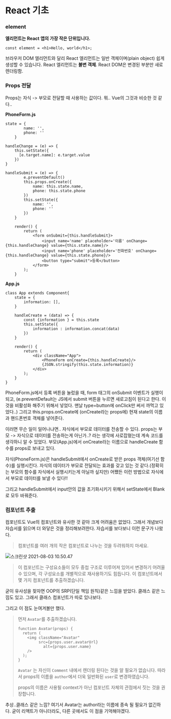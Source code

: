 #  React 기초

### element

**엘리먼트는 React 앱의 가장 작은 단위입니다.**

```react
const element = <h1>Hello, world</h1>;
```

브라우저 DOM 엘리먼트와 달리 React 엘리먼트는 일반 객체이며(plain object) 쉽게 생성할 수 있습니다.
React 엘리먼트는 **불변 객체**.
React DOM은 변경된 부분만 새로 렌더링함.



### Props 전달

Props는 자식 -> 부모로 전달할 때 사용하는 값이다.
뭐.. Vue의 그것과 비슷한 것 같다..

**PhoneForm.js**

```react
state = {
        name: '',
        phone: ''
    }

handleChange = (e) => {
    this.setState({
      [e.target.name]: e.target.value
    })
}

handleSubmit = (e) => {
        e.preventDefault()
        this.props.onCreate({
            name: this.state.name,
            phone: this.state.phone
        })
        this.setState({
            name: '',
            phone: ''
        })
    }

    render() {
        return (
            <form onSubmit={this.handleSubmit}>
                <input name='name' placeholder='이름' onChange={this.handleChange} value={this.state.name}/>
                <input name='phone' placeholder='전화번호' onChange={this.handleChange} value={this.state.phone}/>
                <button type="submit">등록</button>
            </form>
        );
    }
```

**App.js**

```react
class App extends Component{
    state = {
        information: [],
    }

    handleCreate = (data) => {
        const {information } = this.state
        this.setState({
            information : information.concat(data)
        })
    }

    render() {
        return (
            <div className="App">
                <PhoneForm onCreate={this.handleCreate}/>
                {JSON.stringify(this.state.information)}
            </div>
        );
    }
}
```

PhoneForm.js에서 등록 버튼을 눌렀을 때, form 태그의 onSubmit 이벤트가 실행이 되고,
(e.preventDefault는 JS에서 submit 버튼을 누르면 새로고침이 된다고 한다. 이 것을 비활성화 해주기 위해서 넣었다. 맨날 type=button에 onClick만 써서 까먹고 있었다..)
그리고 this.props.onCreate에 (onCreate라는 props에) 현재 state의 이름과 핸드폰번호 객체를 넣어준다.

이러면 무슨 일이 일어나냐면.. 자식에서 부모로 데이터를 전송할 수 있다.
props는 부모 -> 자식으로 데이터를 전송하는게 아닌가..? 라는 생각에 사로잡혔는데 계속 코드를 생각하니 알 수 있었다.
부모(App.js)에서 onCreate라는 이름으로 handleCreate 함수를 props로 보내고 있다.

자식(PhoneForm.js)은 handleSubmit에서 onCreate로 받은 props 객체(여기선 함수)를 실행시킨다.
자식의 데이터가 부모로 전달되는 효과를 갖고 있는 것 같다.(정확히는 부모의 함수를 자식에서 실행시키는게 아닐까 싶지만)
어쨌든 이런 방법으로 자식에서 부모로 데이터를 보낼 수 있다!!

그리고 handleSubmit에서 input안의 값을 초기화시키기 위해서 setState에서 Blank로 모두 바꿔준다.

### 컴포넌트 추출

컴포넌트도 Vue의 컴포넌트와 유사한 것 같아 크게 어려움은 없었다.
그래서 개념보다 자습서를 읽으며 더 와닿은 것을 정리해보려한다.
자습서를 보다보니 이런 문구가 나왔다.

> 컴포넌트를 여러 개의 작은 컴포넌트로 나누는 것을 두려워하지 마세요.

![스크린샷 2021-08-03 10.50.47](https://tva1.sinaimg.cn/large/008i3skNgy1gt3d29wh60j30q70l5abx.jpg)

> 이 컴포넌트는 구성요소들이 모두 중첩 구조로 이루어져 있어서 변경하기 어려울 수 있으며, 각 구성요소를 개별적으로 재사용하기도 힘듭니다. 이 컴포넌트에서 몇 가지 컴포넌트를 추출하겠습니다.

굳이 유사성을 찾자면 OOP의 SRP(단일 책임 원칙)같은 느낌을 받았다. 클래스 같은 느낌도 있고. 그래서 클래스 컴포넌트가 따로 있나보다.

그리고 이 점도 눈여겨볼만 했다.

> 먼저 `Avatar`를 추출하겠습니다.
>
> ```react
> function Avatar(props) {
>   return (
>     <img className="Avatar"  
>          src={props.user.avatarUrl}   
>      		 alt={props.user.name}    
>     />  
>   );
> }
> ```
>
> `Avatar` 는 자신이 `Comment` 내에서 렌더링 된다는 것을 알 필요가 없습니다. 따라서 props의 이름을 `author`에서 더욱 일반화된 `user`로 변경하였습니다.
>
> props의 이름은 사용될 context가 아닌 컴포넌트 자체의 관점에서 짓는 것을 권장합니다.

추상..클래스 같은 느낌?
여기서 Avatar는 author라는 이름에 종속 될 필요가 없긴하다.
굳이 리액트가 아니더라도, 다른 곳에서도 이 점을 기억해야겠다.
